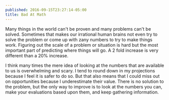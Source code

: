 ```yaml
---
published: 2016-09-15T23:27:14-05:00
title: Bad At Math
---
```

Many things in the world can't be proven and many problems can't be solved. Sometimes that makes our irrational human brains not even try to solve the problem or come up with zany numbers to try to make things work. Figuring out the scale of a problem or situation is hard but the most important part of predicting where things will go. A 2 fold increase is very different than a 20% increase.

I think many times the mere idea of looking at the numbers that are available to us is overwhelming and scary. I tend to round down in my projections because I feel it is safer to do so. But that also means that I could miss out on opportunities because I underestimate their value. There is no solution to the problem, but the only way to improve is to look at the numbers you can, make your evaluations based upon them, and keep gathering information.